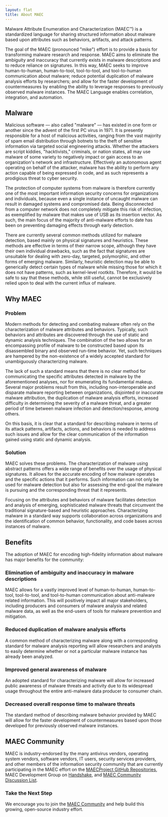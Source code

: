 ```yaml
---
layout: flat
title: About MAEC
---
```


Malware Attribute Enumeration and Characterization (MAEC™) is a standardized language for sharing structured information about malware based upon attributes such as behaviors, artifacts, and attack patterns.

The goal of the MAEC (pronounced "mike") effort is to provide a basis for transforming malware research and response. MAEC aims to eliminate the ambiguity and inaccuracy that currently exists in malware descriptions and to reduce reliance on signatures. In this way, MAEC seeks to improve human-to-human, human-to-tool, tool-to-tool, and tool-to-human communication about malware; reduce potential duplication of malware analysis efforts by researchers; and allow for the faster development of countermeasures by enabling the ability to leverage responses to previously observed malware instances. The MAEC Language enables correlation, integration, and automation.

## Malware

Malicious software — also called "malware" — has existed in one form or another since the advent of the first PC virus in 1971. It is presently responsible for a host of malicious activities, ranging from the vast majority of spam email distribution through botnets to the theft of sensitive information via targeted social engineering attacks. Whether the attackers are script kiddies, "hacktivists," criminals, or nation states, all may use malware of some variety to negatively impact or gain access to an organization's network and infrastructure. Effectively an autonomous agent operating on behalf of the attacker, malware has the ability to perform any action capable of being expressed in code, and as such represents a prodigious threat to cyber security.

The protection of computer systems from malware is therefore currently one of the most important information security concerns for organizations and individuals, because even a single instance of uncaught malware can result in damaged systems and compromised data. Being disconnected from a computer network does not completely mitigate this risk of infection, as exemplified by malware that makes use of USB as its insertion vector. As such, the main focus of the majority of anti-malware efforts to date has been on preventing damaging effects through early detection.

There are currently several common methods utilized for malware detection, based mainly on physical signatures and heuristics. These methods are effective in terms of their narrow scope, although they have their own individual drawbacks, such as the fact that signatures are unsuitable for dealing with zero-day, targeted, polymorphic, and other forms of emerging malware. Similarly, heuristic detection may be able to generically detect certain types of malware while missing those for which it does not have patterns, such as kernel-level rootkits. Therefore, it would be safe to say that these methods, while still useful, cannot be exclusively relied upon to deal with the current influx of malware.

## Why MAEC

### Problem

Modern methods for detecting and combating malware often rely on the characterization of malware attributes and behaviors. Typically, such behaviors and attributes are discovered through the use of static and dynamic analysis techniques. The combination of the two allows for an encompassing profile of malware to be constructed based upon its disassembled binary and observed run-time behavior. Yet, such techniques are hampered by the non-existence of a widely accepted standard for unambiguously characterizing malware.

The lack of such a standard means that there is no clear method for communicating the specific attributes detected in malware by the aforementioned analyses, nor for enumerating its fundamental makeup. Several major problems result from this, including non-interoperable and disparate malware reporting between organizations, disjointed or inaccurate malware attribution, the duplication of malware analysis efforts, increased difficulty in determining the severity of a malware threat, and a greater period of time between malware infection and detection/response, among others.

On this basis, it is clear that a standard for describing malware in terms of its attack patterns, artifacts, actions, and behaviors is needed to address such issues and allow for the clear communication of the information gained using static and dynamic analysis.

### Solution

MAEC solves these problems. The characterization of malware using abstract patterns offers a wide range of benefits over the usage of physical signatures. It allows for the accurate encoding of how malware operates and the specific actions that it performs. Such information can not only be used for malware detection but also for assessing the end-goal the malware is pursuing and the corresponding threat that it represents.

Focusing on the attributes and behaviors of malware facilitates detection and analysis of emerging, sophisticated malware threats that circumvent the traditional signature-based and heuristic approaches. Characterizing malware in a standard way supports collaboration across organizations and the identification of common behavior, functionality, and code bases across instances of malware.

## Benefits

The adoption of MAEC for encoding high-fidelity information about malware has major benefits for the community:

### Elimination of ambiguity and inaccuracy in malware descriptions

MAEC allows for a vastly improved level of human-to-human, human-to-tool, tool-to-tool, and tool-to-human communication about anti-malware related information. This will positively impact all major stakeholders, including producers and consumers of malware analysis and related malware data, as well as the end-users of tools for malware prevention and mitigation.

### Reduced duplication of malware analysis efforts

A common method of characterizing malware along with a corresponding standard for malware analysis reporting will allow researchers and analysts to easily determine whether or not a particular malware instance has already been analyzed.

### Improved general awareness of malware

An adopted standard for characterizing malware will allow for increased public awareness of malware threats and activity due to its widespread usage throughout the entire anti-malware data producer to consumer chain.

### Decreased overall response time to malware threats

The standard method of describing malware behavior provided by MAEC will allow for the faster development of countermeasures based upon those developed for previously observed malware instances.

## MAEC Community

MAEC is industry-endorsed by the many antivirus vendors, operating system vendors, software vendors, IT users, security services providers, and other members of the information security community that are currently participating in the MAEC effort on the [MAECProject GitHub Repositories](https://github.com/MAECProject/), MAEC Development Group on [Handshake](https://handshake.mitre.org/), and [MAEC Community Discussion List](http://maecproject.githum.io/community/discussionlist).

### Take the Next Step

We encourage you to join the [MAEC Community](http://maecproject.github.io/community/) and help build this growing, open-source industry effort.